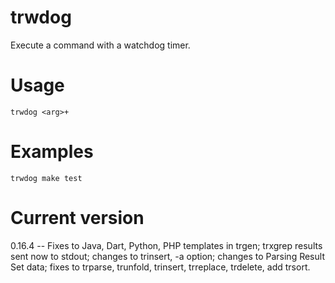 # trwdog

Execute a command with a watchdog timer.

# Usage

    trwdog <arg>+

# Examples

    trwdog make test

# Current version

0.16.4 -- Fixes to Java, Dart, Python, PHP templates in trgen; trxgrep results sent now to stdout; changes to trinsert, -a option; changes to Parsing Result Set data; fixes to trparse, trunfold, trinsert, trreplace, trdelete, add trsort.
